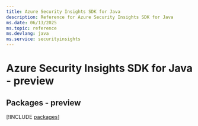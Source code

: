 ```yaml
---
title: Azure Security Insights SDK for Java
description: Reference for Azure Security Insights SDK for Java
ms.date: 06/13/2025
ms.topic: reference
ms.devlang: java
ms.service: securityinsights
---
```

# Azure Security Insights SDK for Java - preview
## Packages - preview
[!INCLUDE [packages](security-insights-index.md)]